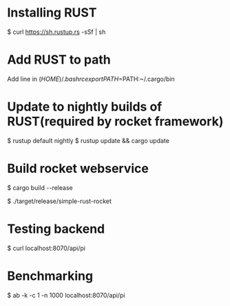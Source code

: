 Installing RUST
===============
$ curl https://sh.rustup.rs -sSf | sh

Add RUST to path
================

Add line in $(HOME)/.bashrc
export PATH=$PATH:~/.cargo/bin

Update to nightly builds of RUST(required by rocket framework)
=============================================================
$ rustup default nightly
$ rustup update && cargo update

Build rocket webservice
=======================

$ cargo build --release

$ ./target/release/simple-rust-rocket

Testing backend
===============

$ curl localhost:8070/api/pi

Benchmarking
============
$ ab -k -c 1 -n 1000 localhost:8070/api/pi
